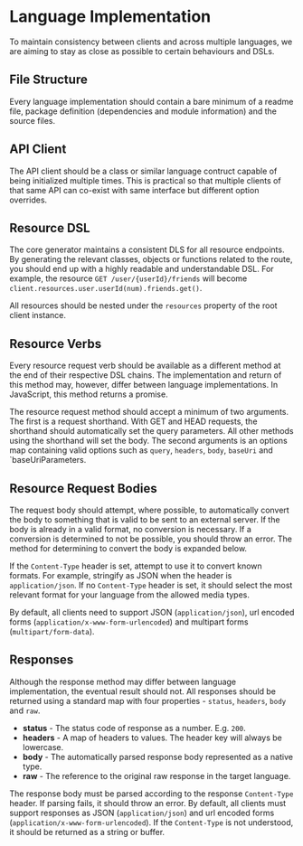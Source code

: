 # Language Implementation

To maintain consistency between clients and across multiple languages, we are aiming to stay as close as possible to certain behaviours and DSLs.

## File Structure

Every language implementation should contain a bare minimum of a readme file, package definition (dependencies and module information) and the source files.

## API Client

The API client should be a class or similar language contruct capable of being initialized multiple times. This is practical so that multiple clients of that same API can co-exist with same interface but different option overrides.

## Resource DSL

The core generator maintains a consistent DLS for all resource endpoints. By generating the relevant classes, objects or functions related to the route, you should end up with a highly readable and understandable DSL. For example, the resource `GET /user/{userId}/friends` will become `client.resources.user.userId(num).friends.get()`.

All resources should be nested under the `resources` property of the root client instance.

## Resource Verbs

Every resource request verb should be available as a different method at the end of their respective DSL chains. The implementation and return of this method may, however, differ between language implementations. In JavaScript, this method returns a promise.

The resource request method should accept a minimum of two arguments. The first is a request shorthand. With GET and HEAD requests, the shorthand should automatically set the query parameters. All other methods using the shorthand will set the body. The second arguments is an options map containing valid options such as `query`, `headers`, `body`, `baseUri` and `baseUriParameters.

## Resource Request Bodies

The request body should attempt, where possible, to automatically convert the body to something that is valid to be sent to an external server. If the body is already in a valid format, no conversion is necessary. If a conversion is determined to not be possible, you should throw an error. The method for determining to convert the body is expanded below.

If the `Content-Type` header is set, attempt to use it to convert known formats. For example, stringify as JSON when the header is `application/json`. If no `Content-Type` header is set, it should select the most relevant format for your language from the allowed media types.

By default, all clients need to support JSON (`application/json`), url encoded forms (`application/x-www-form-urlencoded`) and multipart forms (`multipart/form-data`).

## Responses

Although the response method may differ between language implementation, the eventual result should not. All responses should be returned using a standard map with four properties - `status`, `headers`, `body` and `raw`.

* **status** - The status code of response as a number. E.g. `200`.
* **headers** - A map of headers to values. The header key will always be lowercase.
* **body** - The automatically parsed response body represented as a native type.
* **raw** - The reference to the original raw response in the target language.

The response body must be parsed according to the response `Content-Type` header. If parsing fails, it should throw an error. By default, all clients must support responses as JSON (`application/json`) and url encoded forms (`application/x-www-form-urlencoded`). If the `Content-Type` is not understood, it should be returned as a string or buffer.

